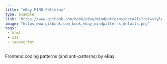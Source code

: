 ```yaml
---
title: "eBay MIND Patterns"
type: example
link: "https://www.gitbook.com/book/ebay/mindpatterns/details?ref=styleguides"
image: "https_www.gitbook.com_book_ebay_mindpatterns_details.png"
tags:
 - html
 - css
 - javascript
---
```


Frontend coding patterns (and anti-patterns) by eBay.
